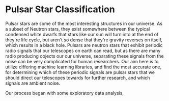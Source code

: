 # Pulsar Star Classification

Pulsar stars are some of the most interesting structures in our universe. As a subset of Neutron stars, they exist somewhere between the typical condensed white dwarfs that stars like our sun will turn into at the end of they're life cycle, but aren't so dense that they're gravity reverses on itself, which results in a black hole. Pulsars are neutron stars that exhibit periodic radio signals that our telescopes on earth can read, but as there are many radio producing objects our our universe, separating these signals from the noise can be very complicated for human researchers. Our aim here is to utilize differing machine learning libraries, and find the most accurate one, for determining which of these periodic signals are pulsar stars that we should direct our telescopes towards for further research, and which signals are ambient noise.

Our process began with some exploratory data analysis, 